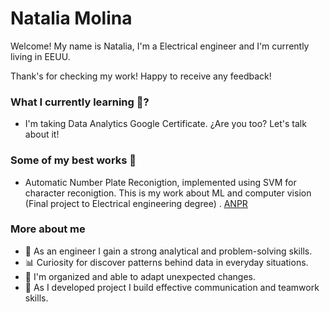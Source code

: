 # Natalia Molina

Welcome! My name is Natalia, I'm a Electrical engineer and I'm currently living in EEUU.  

Thank's for checking my work! Happy to receive any feedback! 


### What I currently learning 🌱?

- I'm taking Data Analytics Google Certificate. ¿Are you too? Let's talk about it!


### Some of my best works 🚀

-  Automatic Number Plate Reconigtion, implemented using SVM for character reconigtion. This is my work about ML and computer vision (Final project to Electrical engineering degree) . [ANPR](http://https://github.com/natsdev/Character_extraction "ANPR")


### More about me 

- 🔧 As an engineer I gain a strong analytical and problem-solving skills.
- 📊 Curiosity for discover patterns behind data in everyday situations.
- 📅 I'm organized and able to adapt unexpected changes.
- 👥 As I developed project I build effective communication and teamwork skills.



